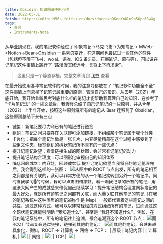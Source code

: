 ```yaml
---
title: Obsidian 知识图谱使用心得
date: 2022-05-01
feishu: https://x0ibii956s.feishu.cn/docs/doccnvhOKenYnKlu9h5Qpo5SwXg
tags:
  - 青铜 
  - Instruments-Note
---
```


从毕业到现在，我的笔记软件经过了 印象笔记-\>马克飞象-\>为知笔记-\> MWeb-\>Notion-\>Bear-\>Obsidian 一系列的变迁，在这期间也尝试过一些其他的软件（包括但不限于飞书、wolai、语雀、iOS 备忘录、石墨笔记、幕布等），可以说在记笔记这件事情上践行了 “路漫漫其修远兮，吾将上下而求索”。​

<!--more-->


> 这里只是一个静态存档，完整文章请到 [飞书](https://x0ibii956s.feishu.cn/docs/doccnvhOKenYnKlu9h5Qpo5SwXg) 查看

在最开始使用各种笔记软件的时候，我的注意力都放在了 “笔记软件功能全不全” 这件事情上而忽视了记笔记最重要的原则：管理自己的知识。从去年（2021）年底开始，我开始重新思考到底什么样的笔记才能帮助我管理自己的知识，在参考了 “卡片笔记法” 的一些文章后，我慢慢总结了自己记笔记的一些原则，并从今年（2022）上半年开始，按照这些原则将所有的笔记从 Bear 迁移到了 Obsidian，这些原则总结下来有三点：​
- 链接：新笔记要尽力和已有的笔记进行链接​
- 组网：笔记之间只要存在关联即可添加链接，不纠结某个笔记属于哪个分类​
- 卡片化：把每个笔记当做是一张卡片，内容尽量精简​
在这个过程中感受到了一些用文件夹、标签组织的树状笔记所不具有的一些优点：​
- 提升记笔记欲望：看着链接生成的网状图，会非常有记笔记的动力​
- 提升笔记结构合理度：可以图形化审视自己的知识体系​
- 降低回顾成本：内容短，回顾成本低​
提升记笔记欲望​
当我将我的笔记整理完后，我会得到这样的一张图：​
​
 ![](https://internal-api-drive-stream.feishu.cn/space/api/box/stream/download/all/boxcns8aZCI6YQ5ziHL0FqgwgLL/?mount_node_token=doccnW8LkyCwjCYBWVThAyaoace&mount_point=doc_image)
​
​
从图中的 ROOT 节点出发，所有的笔记相互之间都是有关联的，我可以非常方便的从一个笔记跳转到另外一个笔记中。同时当我学习🥱的时候，我可以点击图谱按钮，看一看我记录的所有的笔记，用这张大网产生的成就感来催促自己继续学习：​
​
​​
提升笔记结构合理度​
网状笔记的最大好处，就是所有的笔记之间都有关联，而大量关联其他笔记的笔记（在我的笔记系统中这种类型的笔记被称作是 Map）一般都代表着这些笔记之间的共性，通过这种方式，我可以以非常轻松的方式组织所有的笔记，进而通过这个网状笔记就能够明确 “我知道什么”，甚至是 “我还不知道什么”。​
例如，在我的笔记系统中，所有的笔记往上追溯，都会追溯到这个 ROOT 节点：​
​
 ![](https://internal-api-drive-stream.feishu.cn/space/api/box/stream/download/all/boxcnsT4K0oKEgJm3tmmuue0PNe/?mount_node_token=doccnW8LkyCwjCYBWVThAyaoace&mount_point=doc_image)
​
​
而 ROOT 节点又会通过链接，链接到其他的笔记：​
​
 ![](https://internal-api-drive-stream.feishu.cn/space/api/box/stream/download/all/boxcng09z5N2b9rgKmpbzzspyBb/?mount_node_token=doccnW8LkyCwjCYBWVThAyaoace&mount_point=doc_image)
​
​
而其他的笔记，会越来越具象化，例如，ROOT -\> 计算机 -\> 网络 -\> TCP：​
​
| 
层级​
 | 
笔记内容​
 |
| 
计算机​
 | 
​
 ![](https://internal-api-drive-stream.feishu.cn/space/api/box/stream/download/all/boxcnlHBav8k7tfNb7HD054EYLc/?mount_node_token=doccnW8LkyCwjCYBWVThAyaoace&mount_point=doc_image)
​
​
​
 |
| 
网络​
 | 
​
 ![](https://internal-api-drive-stream.feishu.cn/space/api/box/stream/download/all/boxcn4jIHNgKX0fz8rfVHgVBgEe/?mount_node_token=doccnW8LkyCwjCYBWVThAyaoace&mount_point=doc_image)
​
​
​
 |
| 
TCP​
 | 
​
 ![](https://internal-api-drive-stream.feishu.cn/space/api/box/stream/download/all/boxcnSaIxYPGxWUuuVHMFAbijQh/?mount_node_token=doccnW8LkyCwjCYBWVThAyaoace&mount_point=doc_image)
​
​
​
 |
​
  